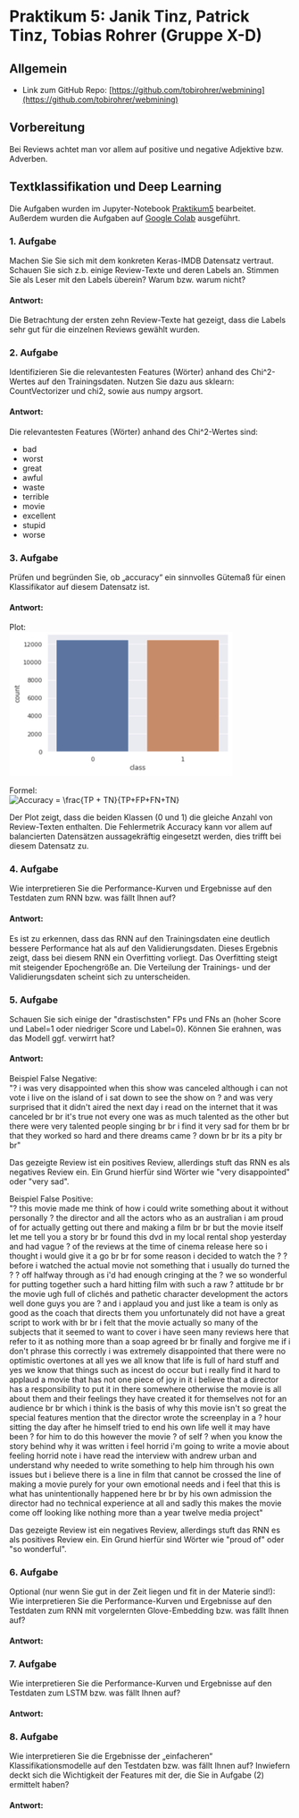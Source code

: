 # Praktikum 5: Janik Tinz, Patrick Tinz, Tobias Rohrer (Gruppe X-D)

## Allgemein
* Link zum GitHub Repo: [https://github.com/tobirohrer/webmining](https://github.com/tobirohrer/webmining)

## Vorbereitung
Bei Reviews achtet man vor allem auf positive und negative Adjektive bzw. Adverben.

## Textklassifikation und Deep Learning
Die Aufgaben wurden im Jupyter-Notebook [Praktikum5](https://github.com/tobirohrer/webmining/blob/master/praktikum5/Praktikum5.ipynb) bearbeitet. Außerdem wurden die Aufgaben auf [Google Colab](https://colab.research.google.com/notebooks/welcome.ipynb) ausgeführt. 

### 1. Aufgabe
Machen Sie Sie sich mit dem konkreten Keras-IMDB Datensatz vertraut. Schauen Sie sich z.b. einige Review-Texte und deren Labels an. Stimmen Sie als Leser mit den Labels überein? Warum bzw. warum nicht?

#### Antwort:
Die Betrachtung der ersten zehn Review-Texte hat gezeigt, dass die Labels sehr gut für die einzelnen Reviews gewählt wurden.

### 2. Aufgabe
Identifizieren Sie die relevantesten Features (Wörter) anhand des Chi^2-Wertes auf den Trainingsdaten. Nutzen Sie dazu aus sklearn: CountVectorizer und chi2, sowie aus numpy argsort.

#### Antwort:
Die relevantesten Features (Wörter) anhand des Chi^2-Wertes sind:   
* bad
* worst
* great
* awful 
* waste 
* terrible
* movie
* excellent 
* stupid
* worse

### 3. Aufgabe
Prüfen und begründen Sie, ob „accuracy“ ein sinnvolles Gütemaß für einen Klassifikator auf diesem Datensatz ist.

#### Antwort:
Plot:   
<img src="./plots/accuracy.png" alt="Tab Cross Table nhtsa" width="400"/> 

Formel:   
<a target="_blank"><img src="https://latex.codecogs.com/png.latex?\dpi{107}&space;Accuracy&space;=&space;\frac{TP&space;&plus;&space;TN}{TP&plus;FP&plus;FN&plus;TN}" title="Accuracy = \frac{TP + TN}{TP+FP+FN+TN}" /></a>   

Der Plot zeigt, dass die beiden Klassen (0 und 1) die gleiche Anzahl von Review-Texten enthalten. Die Fehlermetrik Accuracy kann vor allem auf balancierten Datensätzen aussagekräftig eingesetzt werden, dies trifft bei diesem Datensatz zu.

### 4. Aufgabe
Wie interpretieren Sie die Performance-Kurven und Ergebnisse auf den Testdaten zum RNN bzw. was fällt Ihnen auf?

#### Antwort:
Es ist zu erkennen, dass das RNN auf den Trainingsdaten eine deutlich bessere Performance hat als auf den Validierungsdaten. Dieses Ergebnis zeigt, dass bei diesem RNN ein Overfitting vorliegt. Das Overfitting steigt mit steigender Epochengröße an. Die Verteilung der Trainings- und der Validierungsdaten scheint sich zu unterscheiden.

### 5. Aufgabe
Schauen Sie sich einige der "drastischsten" FPs und FNs an (hoher Score und Label=1 oder niedriger Score und Label=0). Können Sie erahnen, was das Modell ggf. verwirrt hat?

#### Antwort:
Beispiel False Negative:   
"? i was very disappointed when this show was canceled although i can not vote i live on the island of i sat down to see the show on ? and was very surprised that it didn't aired the next day i read on the internet that it was canceled br br it's true not every one was as much talented as the other but there were very talented people singing br br i find it very sad for them br br that they worked so hard and there dreams came ? down br br its a pity br br"   

Das gezeigte Review ist ein positives Review, allerdings stuft das RNN es als negatives Review ein. Ein Grund hierfür sind Wörter wie "very disappointed" oder "very sad".

Beispiel False Positive:    
"? this movie made me think of how i could write something about it without personally ? the director and all the actors who as an australian i am proud of for actually getting out there and making a film br br but the movie itself let me tell you a story br br found this dvd in my local rental shop yesterday and had vague ? of the reviews at the time of cinema release here so i thought i would give it a go br br for some reason i decided to watch the ? ? before i watched the actual movie not something that i usually do turned the ? ? off halfway through as i'd had enough cringing at the ? we so wonderful for putting together such a hard hitting film with such a raw ? attitude br br the movie ugh full of clichés and pathetic character development the actors well done guys you are ? and i applaud you and just like a team is only as good as the coach that directs them you unfortunately did not have a great script to work with br br i felt that the movie actually so many of the subjects that it seemed to want to cover i have seen many reviews here that refer to it as nothing more than a soap agreed br br finally and forgive me if i don't phrase this correctly i was extremely disappointed that there were no optimistic overtones at all yes we all know that life is full of hard stuff and yes we know that things such as incest do occur but i really find it hard to applaud a movie that has not one piece of joy in it i believe that a director has a responsibility to put it in there somewhere otherwise the movie is all about them and their feelings they have created it for themselves not for an audience br br which i think is the basis of why this movie isn't so great the special features mention that the director wrote the screenplay in a ? hour sitting the day after he himself tried to end his own life well it may have been ? for him to do this however the movie ? of self ? when you know the story behind why it was written i feel horrid i'm going to write a movie about feeling horrid note i have read the interview with andrew urban and understand why needed to write something to help him through his own issues but i believe there is a line in film that cannot be crossed the line of making a movie purely for your own emotional needs and i feel that this is what has unintentionally happened here br br by his own admission the director had no technical experience at all and sadly this makes the movie come off looking like nothing more than a year twelve media project"   

Das gezeigte Review ist ein negatives Review, allerdings stuft das RNN es als positives Review ein. Ein Grund hierfür sind Wörter wie "proud of" oder "so wonderful".

### 6. Aufgabe
Optional (nur wenn Sie gut in der Zeit liegen und fit in der Materie sind!): Wie interpretieren Sie die Performance-Kurven und Ergebnisse auf den Testdaten zum RNN mit vorgelernten Glove-Embedding bzw. was fällt Ihnen auf?

#### Antwort:


### 7. Aufgabe
Wie interpretieren Sie die Performance-Kurven und Ergebnisse auf den Testdaten zum LSTM bzw. was fällt Ihnen auf?

#### Antwort:

### 8. Aufgabe
Wie interpretieren Sie die Ergebnisse der „einfacheren“ Klassifikationsmodelle auf den Testdaten bzw. was fällt Ihnen auf? Inwiefern deckt sich die Wichtigkeit der Features mit der, die Sie in Aufgabe (2) ermittelt haben?

#### Antwort:

